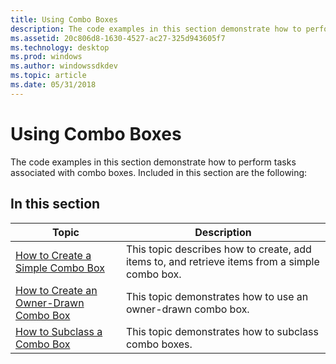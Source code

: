 ```yaml
---
title: Using Combo Boxes
description: The code examples in this section demonstrate how to perform tasks associated with combo boxes.
ms.assetid: 20c806d8-1630-4527-ac27-325d943605f7
ms.technology: desktop
ms.prod: windows
ms.author: windowssdkdev
ms.topic: article
ms.date: 05/31/2018
---
```


# Using Combo Boxes

The code examples in this section demonstrate how to perform tasks associated with combo boxes. Included in this section are the following:

## In this section



| Topic                                                                                    | Description                                                                                               |
|------------------------------------------------------------------------------------------|-----------------------------------------------------------------------------------------------------------|
| [How to Create a Simple Combo Box](create-a-simple-combo-box.md)<br/>             | This topic describes how to create, add items to, and retrieve items from a simple combo box. <br/> |
| [How to Create an Owner-Drawn Combo Box](create-an-owner-drawn-combo-box.md)<br/> | This topic demonstrates how to use an owner-drawn combo box.<br/>                                   |
| [How to Subclass a Combo Box](subclass-a-combo-box.md)<br/>                       | This topic demonstrates how to subclass combo boxes. <br/>                                          |



 

 

 





